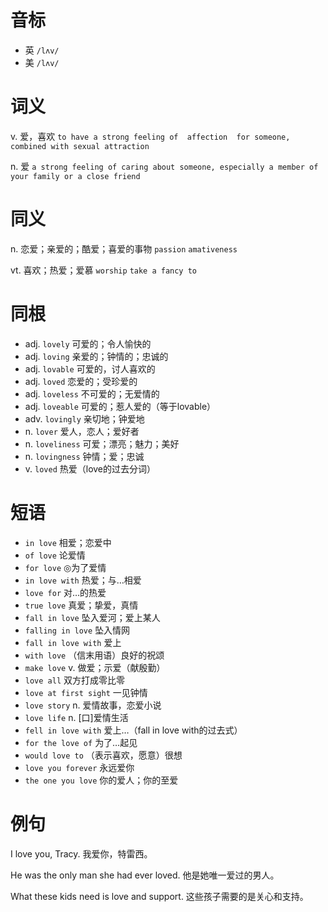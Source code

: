 # 音标

- 英 `/lʌv/`
- 美 `/lʌv/`

# 词义

v. 爱，喜欢
`to have a strong feeling of  affection  for someone, combined with sexual attraction`

n. 爱
`a strong feeling of caring about someone, especially a member of your family or a close friend`

# 同义

n. 恋爱；亲爱的；酷爱；喜爱的事物
`passion` `amativeness`

vt. 喜欢；热爱；爱慕
`worship` `take a fancy to`

# 同根

- adj. `lovely` 可爱的；令人愉快的
- adj. `loving` 亲爱的；钟情的；忠诚的
- adj. `lovable` 可爱的，讨人喜欢的
- adj. `loved` 恋爱的；受珍爱的
- adj. `loveless` 不可爱的；无爱情的
- adj. `loveable` 可爱的；惹人爱的（等于lovable）
- adv. `lovingly` 亲切地；钟爱地
- n. `lover` 爱人，恋人；爱好者
- n. `loveliness` 可爱；漂亮；魅力；美好
- n. `lovingness` 钟情；爱；忠诚
- v. `loved` 热爱（love的过去分词）

# 短语

- `in love` 相爱；恋爱中
- `of love` 论爱情
- `for love` ◎为了爱情
- `in love with` 热爱；与…相爱
- `love for` 对…的热爱
- `true love` 真爱；挚爱，真情
- `fall in love` 坠入爱河；爱上某人
- `falling in love` 坠入情网
- `fall in love with` 爱上
- `with love` （信末用语）良好的祝颂
- `make love` v. 做爱；示爱（献殷勤）
- `love all` 双方打成零比零
- `love at first sight` 一见钟情
- `love story` n. 爱情故事，恋爱小说
- `love life` n. [口]爱情生活
- `fell in love with` 爱上…（fall in love with的过去式）
- `for the love of` 为了…起见
- `would love to` （表示喜欢，愿意）很想
- `love you forever` 永远爱你
- `the one you love` 你的爱人；你的至爱

# 例句

I love you, Tracy.
我爱你，特雷西。

He was the only man she had ever loved.
他是她唯一爱过的男人。

What these kids need is love and support.
这些孩子需要的是关心和支持。


